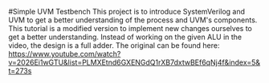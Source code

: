#Simple UVM Testbench 
This project is to introduce SystemVerilog and UVM to get a better understanding of the process and UVM's components. This tutorial is a modified version to implement new changes ourselves to get a better understanding. Instead of working on the given ALU in the video, the design is a full adder.
The original can be found here: https://www.youtube.com/watch?v=2026Ei1wGTU&list=PLMXEtnd6GXENGdQ1rXB7dxtwBEf6qNj4f&index=5&t=273s
